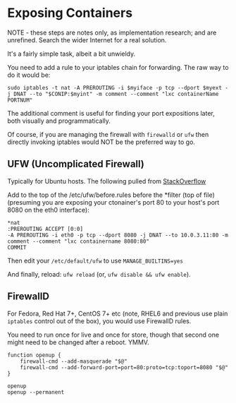 # Exposing Containers

NOTE - these steps are notes only, as implementation research; and are unrefined. Search the wider Internet for a real solution.

It's a fairly simple task, albeit a bit unwieldy.

You need to add a rule to your iptables chain for forwarding. The raw way to do it would be:

	sudo iptables -t nat -A PREROUTING -i $myiface -p tcp --dport $myext -j DNAT --to "$CONIP:$myint" -m comment --comment "lxc containerName PORTNUM"

The additional comment is useful for finding your port expositions later, both visually and programmatically.

Of course, if you are managing the firewall with `firewalld` or `ufw` then directly invoking iptables would NOT be the preferred way to go.

## UFW (Uncomplicated Firewall)

Typically for Ubuntu hosts. The following pulled from [StackOverflow](http://askubuntu.com/questions/370599/forward-port-to-lxc-guest-using-ufw#435286)

Add to the top of the /etc/ufw/before.rules before the *filter (top of file) (presuming you are exposing your ctonainer's port 80 to your host's port 8080 on the eth0 interface):

	*nat
	:PREROUTING ACCEPT [0:0]
	-A PREROUTING -i eth0 -p tcp --dport 8080 -j DNAT --to 10.0.3.11:80 -m comment --comment "lxc containername 8080:80"
	COMMIT

Then edit your `/etc/default/ufw` to use `MANAGE_BUILTINS=yes`

And finally, reload: `ufw reload` (or, `ufw disable && ufw enable`).

## FirewallD

For Fedora, Red Hat 7+, CentOS 7+ etc (note, RHEL6 and previous use plain `iptables` control out of the box), you would use FirewallD rules.

You need to run once for live and once for store, though that second one might need to be changed after a reboot. YMMV.

	function openup {
		firewall-cmd --add-masquerade "$@"
		firewall-cmd --add-forward-port=port=80:proto=tcp:toport=8080 "$@"
	}

	openup
	openup --permanent
